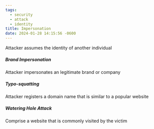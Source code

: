 ```yaml
---
tags:
  - security
  - attack
  - identity
title: Impersonation
date: 2024-01-28 14:15:56 -0600
---
```


Attacker assumes the identity of another individual  

##### Brand Impersonation
Attacker impersonates an legitimate brand or company

##### Typo-squatting
Attacker registers a domain name that is similar to a popular website

##### Watering Hole Attack
Comprise a website that is commonly visited by the victim
